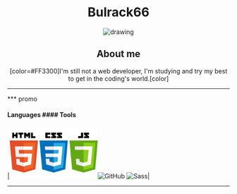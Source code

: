 <div align="center">

# Bulrack66

<img src="https://avatars.githubusercontent.com/u/113458279?s=400&u=cfec7071d3e55e1baaa5f9273048bb8cafb0ed0d&v=4" alt="drawing" width="200"/>

## About me

[color=#FF3300]I'm still not a web developer, I'm studying and try my best to get in the coding's world.[color]
</div>

***

*** promo
 #### Languages                                     #### Tools 
|<img src="https://github.com/Bulrack66/Bulrack66/blob/main/Languages.png?raw=true" alt="Languages" width="200"/><img src="https://icons.iconarchive.com/icons/limav/flat-gradient-social/64/Github-icon.png" alt="GitHub"/> <img src="https://cdn3.iconfinder.com/data/icons/logos-and-brands-adobe/512/288_Sass-512.png" alt="Sass" width="64"/>|
***
